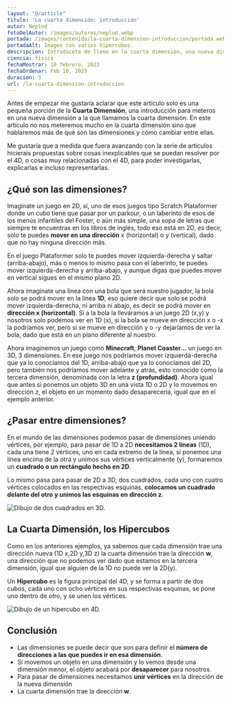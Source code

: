 ```yaml
---
layout: "@/article"
titulo: 'La cuarta dimensión: introducción'
autor: Neplod
fotoDelAutor: /images/autores/neplod.webp
portada: /images/contenido/la-cuarta-dimension-introduccion/portada.webp
portadaAlt: Imagen con varios hipercubos.
descripcion: Introdúcete de lleno en la cuarta dimensión, una nueva dimensión, leyendo este artículo.
ciencia: física
fechaMostrar: 10 febrero, 2023
fechaOrdenar: Feb 10, 2023
duracion: 3 
url: /la-cuarta-dimension-introduccion
---
```


Antes de empezar me gustaría aclarar que este artículo solo es una pequeña porción de la **Cuarta Dimensión**, una introducción para meteros en una nueva dimensión a la que llamamos la cuarta dimensión. En este artículo no nos meteremos mucho en la cuarta dimensión sino que hablaremos más de qué son las dimensiones y cómo cambiar entre ellas.

Me gustaría que a medida que fuera avanzando con la serie de artículos hicierais propuestas sobre cosas inexplicables que se puedan resolver por el 4D, o cosas muy relacionadas con el 4D, para poder investigarlas, explicarlas e incluso representarlas.

## ¿Qué son las dimensiones?

Imagínate un juego en 2D, sí, uno de esos juegos tipo Scratch Plataformer donde un cubo tiene que pasar por un parkour, o un laberinto de esos de los menús infantiles del Foster, o aún más simple, una sopa de letras que siempre te encuentras en los libros de inglés, todo eso está en 2D, es decir, solo te puedes **mover en una dirección** x (horizontal) o y (vertical), dado que no hay ninguna dirección más. 

En el juego Plataformer solo te puedes mover izquierda-derecha y saltar (arriba-abajo), más o menos lo mismo pasa con el laberinto, te puedes mover izquierda-derecha y arriba-abajo, y aunque digas que puedes mover en vertical sigues en el mismo plano 2D. 

Ahora imagínate una línea con una bola que será nuestro jugador, la bola solo se podrá mover en la línea **1D**, eso quiere decir que solo se podrá mover izquierda-derecha, ni arriba ni abajo, es decir se podrá mover en **dirección x (horizontal)**. Si a la bola la lleváramos a un juego 2D (x,y) y nosotros solo podemos ver en 1D (x), si la bola se mueve en dirección x o -x la podríamos ver, pero si se mueve en dirección y o -y dejaríamos de ver la bola, dado que está en un plano diferente al nuestro.

Ahora imaginemos un juego como **Minecraft**, **Planet Coaster…** un juego en 3D, 3 dimensiones. En ese juego nos podríamos mover izquierda-derecha que ya lo conocíamos del 1D, arriba-abajo que ya lo conocíamos del 2D, pero también nos podríamos mover adelante y atrás, esto conocido como la tercera dimensión, denominada con la letra **z (profundidad)**. Ahora igual que antes si ponemos un objeto 3D en una vista 1D o 2D y lo movemos en dirección z, el objeto en un momento dado desaparecería, igual que en el ejemplo anterior.

## ¿Pasar entre dimensiones?

En el mundo de las dimensiones podemos pasar de dimensiones uniendo vértices, por ejemplo, para pasar de 1D a 2D **necesitamos 2 líneas** (1D), cada una tiene 2 vértices, uno en cada extremo de la línea, si ponemos una línea encima de la otra y unimos sus vértices verticalmente (y), formaremos un **cuadrado o un rectángulo hecho en 2D**.

Lo mismo pasa para pasar de 2D a 3D, dos cuadrados, cada uno con cuatro vértices colocados en las respectivas esquinas, **colocamos un cuadrado delante del otro y unimos las esquinas en dirección z**.

![Dibujo de dos cuadrados en 3D.](/images/contenido/la-cuarta-dimension-introduccion/cuadrados)

## La Cuarta Dimensión, los Hipercubos

Como en los anteriores ejemplos, ya sabemos que cada dimensión trae una dirección nueva (1D x,2D y,3D z) la cuarta dimensión trae la dirección **w**, una dirección que no podemos ver dado que estamos en la tercera dimensión, igual que alguien de la 1D no puede ver la 2D(y).

Un **Hipercubo** es la figura principal del 4D, y se forma a partir de dos cubos, cada uno con ocho vértices en sus respectivas esquinas, se pone uno dentro de otro, y se unen los vértices.

![Dibujo de un hipercubo en 4D.](/images/contenido/la-cuarta-dimension-introduccion/hipercubo-4d)

## Conclusión

- Las dimensiones se puede decir que son para definir el **número de direcciones a las que puedes ir en esa dimensión**.
- Si movemos un objeto en una dimensión y lo vemos desde una dimensión menor, el objeto acabará por **desaparecer** para nosotros.
- Para pasar de dimensiones necesitamos **unir vértices** en la dirección de la nueva dimensión
- La cuarta dimensión trae la dirección **w**.